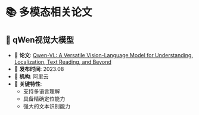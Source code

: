 # 📚 多模态相关论文

## 🔬 qWen视觉大模型
- 📄 **论文**: [Qwen-VL: A Versatile Vision-Language Model for Understanding, Localization, Text Reading, and Beyond](https://arxiv.org/pdf/2308.12966)
- 📅 **发布时间**: 2023.08
- 🏢 **机构**: 阿里云
- 🔑 **关键特性**:
    - 支持多语言理解
    - 具备精确定位能力
    - 强大的文本识别能力